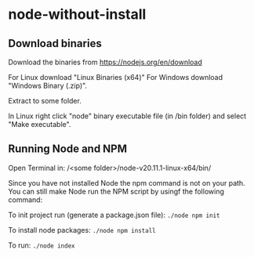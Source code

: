 # node-without-install

## Download binaries

Download the binaries from https://nodejs.org/en/download

For Linux download "Linux Binaries (x64)"
For Windows download "Windows Binary (.zip)".

Extract to some folder.

In Linux right click "node" binary executable file (in /bin folder) and select "Make executable".

## Running Node and NPM

Open Terminal in:
/&lt;some folder&gt;/node-v20.11.1-linux-x64/bin/

Since you have not installed Node the npm command is not on your path.
You can still make Node run the NPM script by usingf the following command:

To init project run (generate a package.json file):
```./node npm init```


To install node packages:
```./node npm install```

To run:
```./node index```
